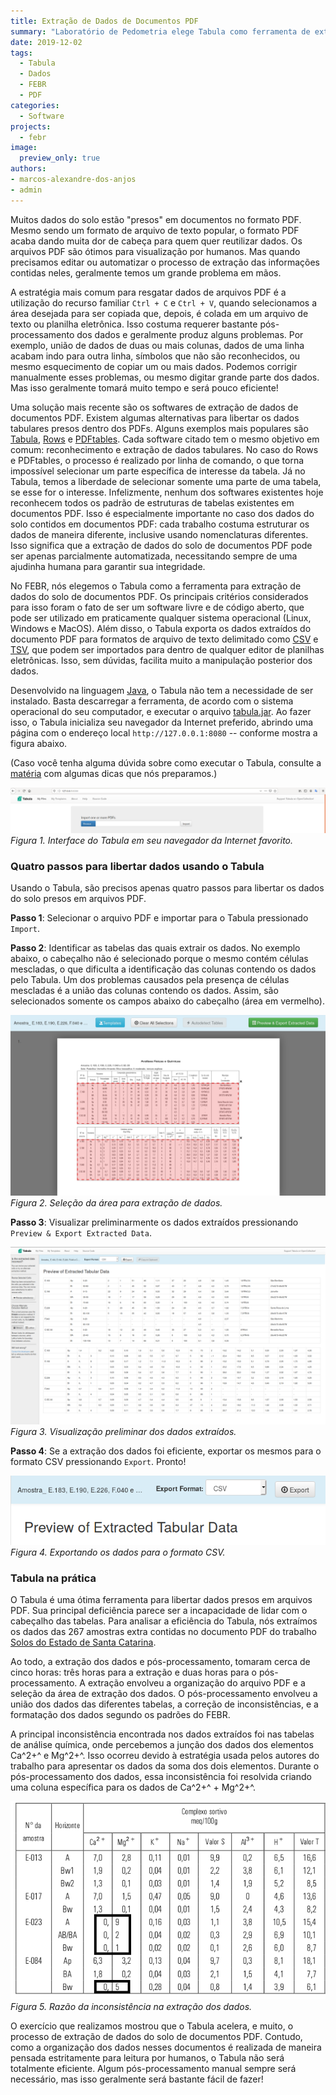 ```yaml
---
title: Extração de Dados de Documentos PDF
summary: "Laboratório de Pedometria elege Tabula como ferramenta de extração de dados do solo de documentos PDF"
date: 2019-12-02
tags:
  - Tabula
  - Dados
  - FEBR
  - PDF
categories:
  - Software
projects:
  - febr
image:
  preview_only: true
authors:
- marcos-alexandre-dos-anjos
- admin
---
```


Muitos dados do solo estão "presos" em documentos no formato PDF. Mesmo sendo um formato de arquivo de texto popular, o formato PDF acaba dando muita dor de cabeça para quem quer reutilizar dados. Os arquivos PDF são ótimos para visualização por humanos. Mas quando precisamos editar ou automatizar o processo de extração das informações contidas neles, geralmente temos um grande problema em mãos.

A estratégia mais comum para resgatar dados de arquivos PDF é a utilização do recurso familiar `Ctrl + C` e `Ctrl + V`, quando selecionamos a área desejada para ser copiada que, depois, é colada em um arquivo de texto ou planilha eletrônica. Isso costuma requerer bastante pós-processamento dos dados e geralmente produz alguns problemas. Por exemplo, união de dados de duas ou mais colunas, dados de uma linha acabam indo para outra linha, símbolos que não são reconhecidos, ou mesmo esquecimento de copiar um ou mais dados. Podemos corrigir manualmente esses problemas, ou mesmo digitar grande parte dos dados. Mas isso geralmente tomará muito tempo e será pouco eficiente!

Uma solução mais recente são os softwares de extração de dados de documentos PDF. Existem algumas alternativas para libertar os dados tabulares presos dentro dos PDFs. Alguns exemplos mais populares são [Tabula][tabula], [Rows][rows] e [PDFtables][pdftables]. Cada software citado tem o mesmo objetivo em comum: reconhecimento e extração de dados tabulares. No caso do  Rows e PDFtables, o processo é realizado por linha de comando, o que torna impossível selecionar um parte específica de interesse da tabela. Já no Tabula, temos a liberdade de selecionar somente uma parte de uma tabela, se esse for o interesse. Infelizmente, nenhum dos softwares existentes hoje reconhecem todos os padrão de estruturas de tabelas existentes em documentos PDF. Isso é especialmente importante no caso dos dados do solo contidos em documentos PDF: cada trabalho costuma estruturar os dados de maneira diferente, inclusive usando nomenclaturas diferentes. Isso significa que a extração de dados do solo de documentos PDF pode ser apenas parcialmente automatizada, necessitando sempre de uma ajudinha humana para garantir sua integridade.

[tabula]: https://tabula.technology/
[rows]: https://github.com/turicas/rows
[pdftables]: https://pdftables.com/pdf-to-excel-api

No FEBR, nós elegemos o Tabula como a ferramenta para extração de dados do solo de documentos PDF. Os principais critérios considerados para isso foram o fato de ser um software livre e de código aberto, que pode ser utilizado em praticamente qualquer sistema operacional (Linux, Windows e MacOS). Além disso, o Tabula exporta os dados extraídos do documento PDF para formatos de arquivo de texto delimitado como [CSV][csv] e [TSV][tsv], que podem ser importados para dentro de qualquer editor de planilhas eletrônicas. Isso, sem dúvidas, facilita muito a manipulação posterior dos dados.

Desenvolvido na linguagem [Java][java], o Tabula não tem a necessidade de ser instalado. Basta descarregar a ferramenta, de acordo com o sistema operacional do seu computador, e executar o arquivo [tabula.jar][jar]. Ao fazer isso, o Tabula inicializa seu navegador da Internet preferido, abrindo uma página com o endereço local `http://127.0.0.1:8080` -- conforme mostra a figura abaixo.

(Caso você tenha alguma dúvida sobre como executar o Tabula, consulte a [matéria][materia] com algumas dicas que nós preparamos.)

[materia]: /blog/2019/12/03/dicas-descarregamento-execucao-tabula/
[jar]: https://pt.wikipedia.org/wiki/JAR_(formato_de_arquivo)
[csv]: https://pt.wikipedia.org/wiki/Comma-separated_values
[tsv]: https://www.reviversoft.com/pt/file-extensions/tsv
[java]: https://pt.wikipedia.org/wiki/Java_(linguagem_de_programa%C3%A7%C3%A3o)

![FIgura 1. Interface do Tabula em seu navegador da Internet favorito.](interface-do-tabula.png)
_Figura 1. Interface do Tabula em seu navegador da Internet favorito._


### Quatro passos para libertar dados usando o Tabula

Usando o Tabula, são precisos apenas quatro passos para libertar os dados do solo presos em arquivos PDF.

__Passo 1__: Selecionar o arquivo PDF e importar para o Tabula pressionado `Import`.

__Passo 2__: Identificar as tabelas das quais extrair os dados. No exemplo abaixo, o cabeçalho não é selecionado porque o mesmo contém células mescladas, o que dificulta a identificação das colunas contendo os dados pelo Tabula. Um dos problemas causados pela presença de células mescladas é a união das colunas contendo os dados. Assim, são selecionados somente os campos abaixo do cabeçalho (área em vermelho).

![Figura 2. Seleção da área para extração de dados.](selecao-dos-dados-tabula.png)
_Figura 2. Seleção da área para extração de dados._

__Passo 3__: Visualizar preliminarmente os dados extraídos pressionando `Preview & Export Extracted Data`.

![Figura 3. Visualização preliminar dos dados extraídos.](visualizacao-dados-extraidos-tabula.png)
_Figura 3. Visualização preliminar dos dados extraídos._

__Passo 4__: Se a extração dos dados foi eficiente, exportar os mesmos para o formato CSV pressionando `Export`. Pronto!

![Figura 4. Exportando os dados para o formato CSV.](exportar-dados-tabula.png)
_Figura 4. Exportando os dados para o formato CSV._

### Tabula na prática

O Tabula é uma ótima ferramenta para libertar dados presos em arquivos PDF. Sua principal deficiência parece ser a incapacidade de lidar com o cabeçalho das tabelas. Para analisar a eficiência do Tabula, nós extraímos os dados das 267 amostras extra contidas no documento PDF do trabalho [Solos do Estado de Santa Catarina][ctb0572].

[ctb0572]: http://coral.ufsm.br/febr/catalog/ctb0572.html

Ao todo, a extração dos dados e pós-processamento, tomaram cerca de cinco horas: três horas para a extração e duas horas para o pós-processamento. A extração envolveu a organização do arquivo PDF e a seleção da área de extração dos dados. O pós-processamento envolveu a união dos dados das diferentes tabelas, a correção de inconsistências, e a formatação dos dados segundo os padrões do FEBR.

A principal inconsistência encontrada nos dados extraídos foi nas tabelas de análise química, onde percebemos a junção dos dados dos elementos Ca^2+^ e Mg^2+^. Isso ocorreu devido à estratégia usada pelos autores do trabalho para apresentar os dados da soma dos dois elementos. Durante o pós-processamento dos dados, essa inconsistência foi resolvida criando uma coluna específica para os dados de Ca^2+^ + Mg^2+^.

![Figura 5. Razão da inconsistência na extração dos dados.](inconsistencia-dados-tabula.png)
_Figura 5. Razão da inconsistência na extração dos dados._

O exercício que realizamos mostrou que o Tabula acelera, e muito, o processo de extração de dados do solo de documentos PDF. Contudo, como a organização dos dados nesses documentos é realizada de maneira pensada estritamente para leitura por humanos, o Tabula não será totalmente eficiente. Algum pós-processamento manual sempre será necessário, mas isso geralmente será bastante fácil de fazer!
